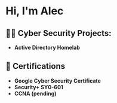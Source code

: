 <h1>Hi, I'm Alec <br/>

<h2>👨‍💻 Cyber Security Projects:</h2>

- <b>Active Directory Homelab</b>

<h2>📜 Certifications </h2>

- <b> Google Cyber Security Certificate <b>
- <b> Security+ SY0-601 <b>
- <b> CCNA (pending)<b> 
